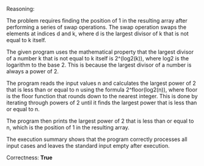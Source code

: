 Reasoning:

The problem requires finding the position of 1 in the resulting array after performing a series of swap operations. The swap operation swaps the elements at indices d and k, where d is the largest divisor of k that is not equal to k itself.

The given program uses the mathematical property that the largest divisor of a number k that is not equal to k itself is 2^(log2(k)), where log2 is the logarithm to the base 2. This is because the largest divisor of a number is always a power of 2.

The program reads the input values n and calculates the largest power of 2 that is less than or equal to n using the formula 2^floor(log2(n)), where floor is the floor function that rounds down to the nearest integer. This is done by iterating through powers of 2 until it finds the largest power that is less than or equal to n.

The program then prints the largest power of 2 that is less than or equal to n, which is the position of 1 in the resulting array.

The execution summary shows that the program correctly processes all input cases and leaves the standard input empty after execution.

Correctness: **True**